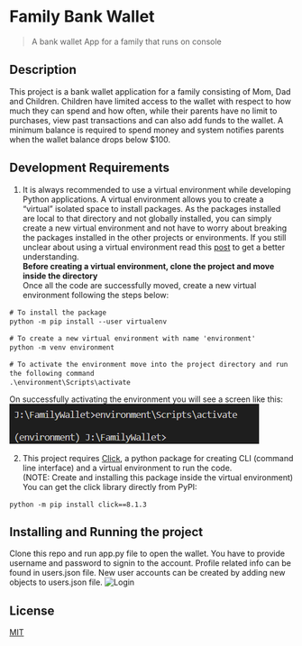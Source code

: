 # Family Bank Wallet

> A bank wallet App for a family that runs on console

## Description
This project is a bank wallet application for a family consisting of Mom, Dad and Children. Children have limited access to the wallet with respect to how much they can spend and how often, while their parents have no limit to purchases, view past transactions and can also add funds to the wallet. A minimum balance is required to spend money and system notifies parents when the wallet balance drops below $100. 

## Development Requirements
1. It is always recommended to use a virtual environment while developing Python applications. A virtual environment allows you to create a “virtual” isolated space to install packages. As the packages installed are local to that directory and not globally installed, you can simply create a new virtual environment and not have to worry about breaking the packages installed in the other projects or environments. If you still unclear about using a virtual environment read this [post](https://realpython.com/python-virtual-environments-a-primer/) to get a better understanding.<br>
<b>Before creating a virtual environment, clone the project and move inside the directory</b><br>
Once all the code are successfully moved, create a new virtual environment following the steps below:
```
# To install the package
python -m pip install --user virtualenv
```
```
# To create a new virtual environment with name 'environment'
python -m venv environment
```
```
# To activate the environment move into the project directory and run the following command
.\environment\Scripts\activate
```
On successfully activating the environment you will see a screen like this:<br>
![virtual-env](Docs/Screenshots/Virtual-environment-creation.png)

2. This project requires [Click](https://click.palletsprojects.com/en/8.1.x/), a python package for creating CLI (command line interface) and a virtual environment to run the code.<br> (NOTE: Create and installing this package inside the virtual environment)
You can get the click library directly from PyPI:
```
python -m pip install click==8.1.3
```

## Installing and Running the project
Clone this repo and run app.py file to open the wallet. You have to provide username and password to signin to the account. Profile related info can be found in users.json file. New user accounts can be created by adding new objects to users.json file. 
![Login](Docs/Screenshots/Login.png)

## License
[MIT](https://choosealicense.com/licenses/mit/)